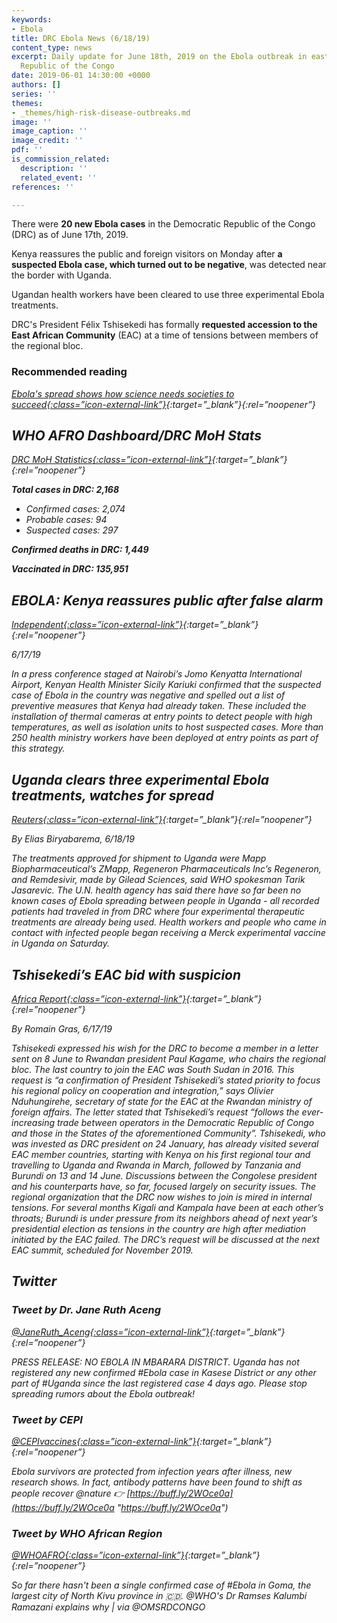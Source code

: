```yaml
---
keywords:
- Ebola
title: DRC Ebola News (6/18/19)
content_type: news
excerpt: Daily update for June 18th, 2019 on the Ebola outbreak in eastern Democratic
  Republic of the Congo
date: 2019-06-01 14:30:00 +0000
authors: []
series: ''
themes:
- _themes/high-risk-disease-outbreaks.md
image: ''
image_caption: ''
image_credit: ''
pdf: ''
is_commission_related:
  description: ''
  related_event: ''
references: ''

---
```

There were **20 new Ebola cases** in the Democratic Republic of the Congo (DRC) as of June 17th, 2019.

Kenya reassures the public and foreign visitors on Monday after **a suspected Ebola case, which turned out to be negative**, was detected near the border with Uganda.

Ugandan health workers have been cleared to use three experimental Ebola treatments.

DRC's President Félix Tshisekedi has formally **requested accession to the East African Community** (EAC) at a time of tensions between members of the regional bloc.

### Recommended reading

<i>[Ebola's spread shows how science needs societies to succeed<i/>{:class=”icon-external-link”}](https://www.reuters.com/article/us-health-ebola-society-analysis-idUSKCN1TI0H1?utm_campaign=trueAnthem%3A+Trending+Content&utm_content=5d076e1fb1a3150001dd6931&utm_medium=trueAnthem&utm_source=twitter){:target=”_blank”}{:rel=”noopener”}

## WHO AFRO Dashboard/DRC MoH Stats 

<i>[DRC MoH Statistics<i/>{:class=”icon-external-link”}](http://translate.google.com/translate?hl=auto&langpair=auto|en&u=https%3A%2F%2Fus13.campaign-archive.com%2F%3Fu%3D89e5755d2cca4840b1af93176%26id%3Daf145ced43%26e%3D34c0620338){:target=”_blank”}{:rel=”noopener”}

**Total cases in DRC: 2,168**

* Confirmed cases: 2,074
* Probable cases: 94
* Suspected cases: 297

**Confirmed deaths in DRC: 1,449**

**Vaccinated in DRC: 135,951**

## EBOLA: Kenya reassures public after false alarm

<i>[Independent<i/>{:class=”icon-external-link”}](https://www.independent.co.ug/ebola-kenya-reassures-public-after-false-alarm/){:target=”_blank”}{:rel=”noopener”}

_6/17/19_

In a press conference staged at Nairobi’s Jomo Kenyatta International Airport, Kenyan Health Minister Sicily Kariuki confirmed that the suspected case of Ebola in the country was negative and spelled out a list of preventive measures that Kenya had already taken. These included the installation of thermal cameras at entry points to detect people with high temperatures, as well as isolation units to host suspected cases. More than 250 health ministry workers have been deployed at entry points as part of this strategy.

## Uganda clears three experimental Ebola treatments, watches for spread

<i>[Reuters<i/>{:class=”icon-external-link”}](https://www.reuters.com/article/us-health-ebola-uganda/uganda-clears-three-experimental-ebola-treatments-watches-for-spread-idUSKCN1TJ0R4){:target=”_blank”}{:rel=”noopener”}

_By Elias Biryabarema, 6/18/19_

The treatments approved for shipment to Uganda were Mapp Biopharmaceutical’s ZMapp, Regeneron Pharmaceuticals Inc’s Regeneron, and Remdesivir, made by Gilead Sciences, said WHO spokesman Tarik Jasarevic. The U.N. health agency has said there have so far been no known cases of Ebola spreading between people in Uganda - all recorded patients had traveled in from DRC where four experimental therapeutic treatments are already being used. Health workers and people who came in contact with infected people began receiving a Merck experimental vaccine in Uganda on Saturday.

## Tshisekedi’s EAC bid with suspicion

<i>[Africa Report<i/>{:class=”icon-external-link”}](https://www.theafricareport.com/14114/east-african-neighbours-eye-tshisekedis-eac-bid-with-suspicion/){:target=”_blank”}{:rel=”noopener”}

_By Romain Gras, 6/17/19_

Tshisekedi expressed his wish for the DRC to become a member in a letter sent on 8 June to Rwandan president Paul Kagame, who chairs the regional bloc. The last country to join the EAC was South Sudan in 2016. This request is “a confirmation of President Tshisekedi’s stated priority to focus his regional policy on cooperation and integration,” says Olivier Nduhungirehe, secretary of state for the EAC at the Rwandan ministry of foreign affairs. The letter stated that Tshisekedi’s request “follows the ever-increasing trade between operators in the Democratic Republic of Congo and those in the States of the aforementioned Community”. Tshisekedi, who was invested as DRC president on 24 January, has already visited several EAC member countries, starting with Kenya on his first regional tour and travelling to Uganda and Rwanda in March, followed by Tanzania and Burundi on 13 and 14 June. Discussions between the Congolese president and his counterparts have, so far, focused largely on security issues. The regional organization that the DRC now wishes to join is mired in internal tensions. For several months Kigali and Kampala have been at each other’s throats; Burundi is under pressure from its neighbors ahead of next year’s presidential election as tensions in the country are high after mediation initiated by the EAC failed. The DRC’s request will be discussed at the next EAC summit, scheduled for November 2019.

## Twitter

### Tweet by Dr. Jane Ruth Aceng

<i>[@JaneRuth_Aceng<i/>{:class=”icon-external-link”}](https://twitter.com/JaneRuth_Aceng/status/1140973494148239360){:target=”_blank”}{:rel=”noopener”}

PRESS RELEASE: NO EBOLA IN MBARARA DISTRICT. Uganda has not registered any new confirmed #Ebola case in Kasese District or any other part of #Uganda since the last registered case 4 days ago. Please stop spreading rumors about the Ebola outbreak!

### Tweet by CEPI

<i>[@CEPIvaccines<i/>{:class=”icon-external-link”}](https://twitter.com/CEPIvaccines/status/1140546125541314560){:target=”_blank”}{:rel=”noopener”}

Ebola survivors are protected from infection years after illness, new research shows. In fact, antibody patterns have been found to shift as people recover @nature 👉 [https://buff.ly/2WOce0a](https://buff.ly/2WOce0a "https://buff.ly/2WOce0a")

### Tweet by WHO African Region

<i>[@WHOAFRO<i/>{:class=”icon-external-link”}](https://twitter.com/WHOAFRO/status/1140633290208153601){:target=”_blank”}{:rel=”noopener”}

So far there hasn't been a single confirmed case of #Ebola in Goma, the largest city of North Kivu province in 🇨🇩. @WHO's Dr Ramses Kalumbi Ramazani explains why | via @OMSRDCONGO
